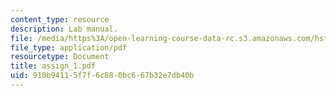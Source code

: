 ```yaml
---
content_type: resource
description: Lab manual.
file: /media/https%3A/open-learning-course-data-rc.s3.amazonaws.com/hst-121-gastroenterology-fall-2005/910b94115f7f6c880bc667b32e7db40b_assign_1.pdf
file_type: application/pdf
resourcetype: Document
title: assign_1.pdf
uid: 910b9411-5f7f-6c88-0bc6-67b32e7db40b
---
```

